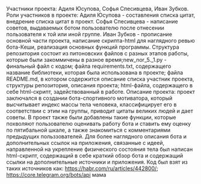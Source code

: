 Участники проекта: Адиля Юсупова, Софья Спесивцева, Иван Зубков.
Роли участников в проекте:
Адиля Юсупова - составления списка цитат, внедрение списка цитат в проект.
Софья Спесивцева - написание советов, выдаваемых ботом пользователю после отнесении пользователя к той или иной группе.
Иван Зубков  - прописание основной части проекта, написание скрипта-html для наглядного ревью бота-Кеши, реализация основных функций программы.
Структура репозитория состоит из питоновских файлов с разных этапов работы, которые были закоммичены в разное время;new_nor_5._1.py - финальный файл с кодом; файла requirements.txt, содержащего название библиотеки, которая была использована в проекте; файла README.md, в котором содержится описание списка участник проекта, структуры репозитория, описания проекта; html-файла, содержащего в себе html-скрипт, задействованный в работе.
Описание проекта: проект заключался в создании бота-спортивного мотиватора, который высчитывает индекс массы тела человека, классифицирует его в соответствии с этим на группы, приводит цитаты великих людей и дает советы. В проект также были добавлены такие функции, которые похволяют пользователю оценивать работу бота и ставить ему оценку по пятибальной шкале, а также знакомиться с комментариями предыдущих польззователей. Для более наглядного описания бота и дополнительных ссылок на приложения, связанные с идеей, направленной на укрепление физического состояния тела был написан html-скрипт, содержащий в себе краткий обзор бота и содержащий ссылки на дополнительные источники и приложения.
Код был взят из таких источников как: https://habr.com/ru/articles/442800/; https://core.telegram.org/bots/api
мама
